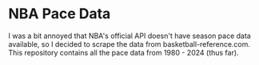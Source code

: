 # NBA Pace Data

I was a bit annoyed that NBA's official API doesn't have season pace data available, so I decided to scrape
the data from basketball-reference.com. This repository contains all the pace data from 1980 - 2024 (thus far).